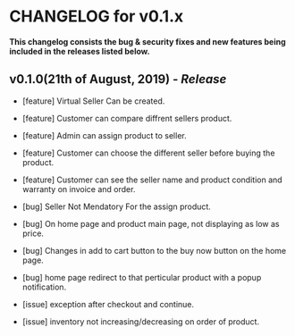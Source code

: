 # CHANGELOG for v0.1.x

#### This changelog consists the bug & security fixes and new features being included in the releases listed below.

## **v0.1.0(21th of August, 2019)** - *Release*

* [feature] Virtual Seller Can be created.

* [feature] Customer can compare diffrent sellers product.

* [feature] Admin can assign product to seller.

* [feature] Customer can choose the different seller before buying the product.

* [feature] Customer can see the seller name and product condition and warranty on invoice and order.

* [bug] Seller Not Mendatory For the assign product.

* [bug] On home page and product main page, not displaying as low as price.

* [bug] Changes in add to cart button to the buy now button on the home page.

* [bug] home page redirect to that perticular product with a popup notification.

* [issue] exception after checkout and continue.

* [issue] inventory not increasing/decreasing on order of product.



